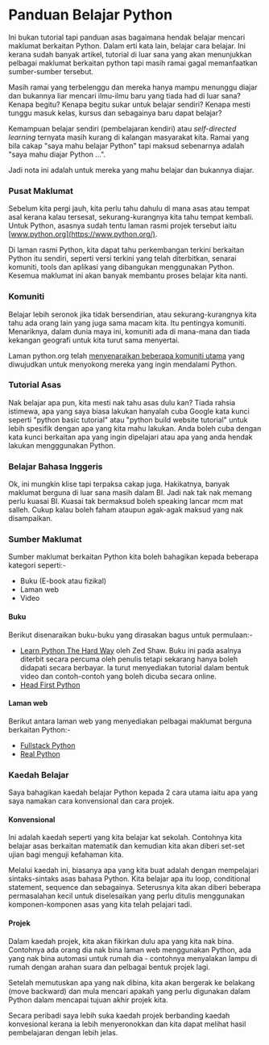 # Panduan Belajar Python

Ini bukan tutorial tapi panduan asas bagaimana hendak belajar mencari maklumat berkaitan Python. Dalam erti kata lain, belajar cara belajar. Ini kerana sudah banyak artikel, tutorial di luar sana yang akan menunjukkan pelbagai maklumat berkaitan python tapi masih ramai gagal memanfaatkan sumber-sumber tersebut.

Masih ramai yang terbelenggu dan mereka hanya mampu menunggu diajar dan bukannya liar mencari ilmu-ilmu baru yang tiada had di luar sana? Kenapa begitu? Kenapa begitu sukar untuk belajar sendiri? Kenapa mesti tunggu masuk kelas, kursus dan sebagainya baru dapat belajar?

Kemampuan belajar sendiri \(pembelajaran kendiri\) atau _self-directed learning_ ternyata masih kurang di kalangan masyarakat kita. Ramai yang bila cakap "saya mahu belajar Python" tapi maksud sebenarnya adalah "saya mahu diajar Python ...".

Jadi nota ini adalah untuk mereka yang mahu belajar dan bukannya diajar.

### Pusat Maklumat

Sebelum kita pergi jauh, kita perlu tahu dahulu di mana asas atau tempat asal kerana kalau tersesat, sekurang-kurangnya kita tahu tempat kembali. Untuk Python, asasnya sudah tentu laman rasmi projek tersebut iaitu [www.python.org](https://www.python.org/).

Di laman rasmi Python, kita dapat tahu perkembangan terkini berkaitan Python itu sendiri, seperti versi terkini yang telah diterbitkan, senarai komuniti, tools dan aplikasi yang dibangukan menggunakan Python. Kesemua maklumat ini akan banyak membantu proses belajar kita nanti.

### Komuniti

Belajar lebih seronok jika tidak bersendirian, atau sekurang-kurangnya kita tahu ada orang lain yang juga sama macam kita. Itu pentingya komuniti. Menariknya, dalam dunia maya ini, komuniti ada di mana-mana dan tiada kekangan geografi untuk kita turut sama menyertai.

Laman python.org telah [menyenaraikan beberapa komuniti utama](https://www.python.org/community/) yang diwujudkan untuk menyokong mereka yang ingin mendalami Python.

### Tutorial Asas

Nak belajar apa pun, kita mesti nak tahu asas dulu kan? Tiada rahsia istimewa, apa yang saya biasa lakukan hanyalah cuba Google kata kunci seperti "python basic tutorial" atau "python build website tutorial" untuk lebih spesifik dengan apa yang kita mahu lakukan. Anda boleh cuba dengan kata kunci berkaitan apa yang ingin dipelajari atau apa yang anda hendak lakukan mengggunakan Python.

### Belajar Bahasa Inggeris

Ok, ini mungkin klise tapi terpaksa cakap juga. Hakikatnya, banyak maklumat berguna di luar sana masih dalam BI. Jadi nak tak nak memang perlu kuasai BI. Kuasai tak bermaksud boleh speaking lancar mcm mat salleh. Cukup kalau boleh faham ataupun agak-agak maksud yang nak disampaikan.

### Sumber Maklumat

Sumber maklumat berkaitan Python kita boleh bahagikan kepada beberapa kategori seperti:-

 - Buku (E-book atau fizikal)
 - Laman web
 - Video

#### Buku

Berikut disenaraikan buku-buku yang dirasakan bagus untuk permulaan:-

 - [Learn Python The Hard Way](https://shop.learncodethehardway.org/access/buy/9/) oleh Zed Shaw. Buku ini pada asalnya diterbit secara percuma oleh penulis tetapi sekarang hanya boleh didapati secara berbayar. Ia turut menyediakan tutorial dalam bentuk video dan contoh-contoh yang boleh dicuba secara online.
 - [Head First Python](https://www.oreilly.com/library/view/head-first-python/9781491919521/)

#### Laman web

Berikut antara laman web yang menyediakan pelbagai maklumat berguna berkaitan Python:-

 - [Fullstack Python](https://www.fullstackpython.com/)
 - [Real Python](https://realpython.com/)

### Kaedah Belajar

Saya bahagikan kaedah belajar Python kepada 2 cara utama iaitu apa yang saya namakan cara konvensional dan cara projek.

#### Konvensional

Ini adalah kaedah seperti yang kita belajar kat sekolah. Contohnya kita belajar asas berkaitan matematik dan kemudian kita akan diberi set-set ujian bagi menguji kefahaman kita.

Melalui kaedah ini, biasanya apa yang kita buat adalah dengan mempelajari sintaks-sintaks asas bahasa Python. Kita belajar apa itu loop, conditional statement, sequence dan sebagainya. Seterusnya kita akan diberi beberapa permasalahan kecil untuk diselesaikan yang perlu ditulis menggunakan komponen-komponen asas yang kita telah pelajari tadi.

#### Projek

Dalam kaedah projek, kita akan fikirkan dulu apa yang kita nak bina. Contohnya ada orang dia nak bina laman web menggunakan Python, ada yang nak bina automasi untuk rumah dia - contohnya menyalakan lampu di rumah dengan arahan suara dan pelbagai bentuk projek lagi.

Setelah memutuskan apa yang nak dibina, kita akan bergerak ke belakang (move backward) dan mula mencari apakah yang perlu digunakan dalam Python dalam mencapai tujuan akhir projek kita.

Secara peribadi saya lebih suka kaedah projek berbanding kaedah konvesional kerana ia lebih menyeronokkan dan kita dapat melihat hasil pembelajaran dengan lebih jelas.
